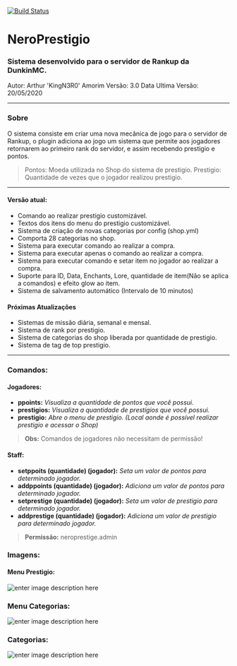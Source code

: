 
[![Build Status](https://travis-ci.com/arthuramorim04/NeroPrestigio.svg?token=RN938dyazQwMw2RGLuWt&branch=master)](https://travis-ci.com/arthuramorim04/NeroPrestigio)

# NeroPrestigio

### Sistema desenvolvido para o servidor de Rankup da DunkinMC.

Autor: Arthur 'KingN3R0' Amorim
Versão: 3.0
Data Ultima Versão: 20/05/2020

---
### Sobre

O sistema consiste em criar uma nova mecânica de jogo para o servidor de Rankup, o plugin adiciona ao jogo um sistema que permite aos jogadores retornarem ao primeiro rank do servidor, e assim recebendo prestigio e pontos.
>Pontos: Moeda utilizada no Shop do sistema de prestigio.
>Prestigio: Quantidade de vezes que o jogador realizou prestigio.

---
####  Versão atual:

 - Comando ao realizar prestigio customizável.
 - Textos dos itens do menu do prestigio customizável.
 - Sistema de criação de novas categorias por config (shop.yml)
 - Comporta 28 categorias no shop.
 - Sistema para executar comando ao realizar a compra.
 - Sistema para executar apenas o comando ao realizar a compra.
 - Sistema para executar comando e setar item no jogador ao realizar a compra.
 - Suporte para ID, Data, Enchants, Lore, quantidade de item(Não se aplica a comandos) e efeito glow ao item.
 - Sistema de salvamento automático (Intervalo de 10 minutos)

#### Próximas Atualizações


 - Sistemas de missão diária, semanal e mensal.
 - Sistema de rank por prestigio.
 - Sistema de categorias do shop liberada por quantidade de prestigio.
 - Sistema de tag de top prestigio.

---
### Comandos:

#### Jogadores:

 - **ppoints:** *Visualiza a quantidade de pontos que você possui.*
 - **prestigios:** *Visualiza a quantidade de prestígios que você possui.*
 - **prestigio:** *Abre o menu de prestigio. (Local aonde é possível realizar prestigio e acessar o Shop)*

>**Obs:** Comandos de jogadores não necessitam de permissão!

#### Staff:

 - **setppoits (quantidade) (jogador):** *Seta um valor de pontos para determinado jogador.*
 - **addppoints (quantidade) (jogador):** *Adiciona um valor de pontos para determinado jogador.*
 - **setprestige (quantidade) (jogador):** *Seta um valor de prestigio para determinado jogador.*
 - **addprestige (quantidade) (jogador):** *Adiciona um valor de prestigio para determinado jogador.*

>**Permissão:** neroprestige.admin




### Imagens:

#### Menu Prestigio:
![enter image description here](https://i.imgur.com/pq0Fqw4.png)
### Menu Categorias:
![enter image description here](https://i.imgur.com/SvorHsq.png)
### Categorias:
![enter image description here](https://i.imgur.com/GTmm9y1.png)
